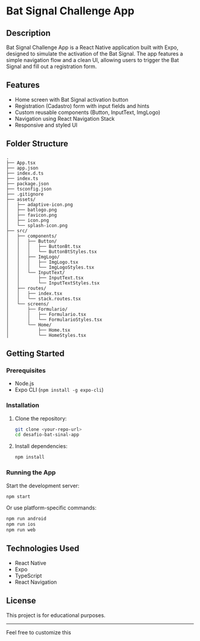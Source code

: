 # Bat Signal Challenge App

## Description

Bat Signal Challenge App is a React Native application built with Expo, designed to simulate the activation of the Bat Signal. The app features a simple navigation flow and a clean UI, allowing users to trigger the Bat Signal and fill out a registration form.

## Features

- Home screen with Bat Signal activation button
- Registration (Cadastro) form with input fields and hints
- Custom reusable components (Button, InputText, ImgLogo)
- Navigation using React Navigation Stack
- Responsive and styled UI

## Folder Structure

```
.
├── App.tsx
├── app.json
├── index.d.ts
├── index.ts
├── package.json
├── tsconfig.json
├── .gitignore
├── assets/
│   ├── adaptive-icon.png
│   ├── batlogo.png
│   ├── favicon.png
│   ├── icon.png
│   └── splash-icon.png
├── src/
│   ├── components/
│   │   ├── Button/
│   │   │   ├── ButtonBt.tsx
│   │   │   └── ButtonBtStyles.tsx
│   │   ├── ImgLogo/
│   │   │   ├── ImgLogo.tsx
│   │   │   └── ImgLogoStyles.tsx
│   │   └── InputText/
│   │       ├── InputText.tsx
│   │       └── InputTextStyles.tsx
│   ├── routes/
│   │   ├── index.tsx
│   │   └── stack.routes.tsx
│   └── screens/
│       ├── Formulario/
│       │   ├── Formulario.tsx
│       │   └── FormularioStyles.tsx
│       └── Home/
│           ├── Home.tsx
│           └── HomeStyles.tsx
```

## Getting Started

### Prerequisites

- Node.js
- Expo CLI (`npm install -g expo-cli`)

### Installation

1. Clone the repository:
    ```sh
    git clone <your-repo-url>
    cd desafio-bat-sinal-app
    ```
2. Install dependencies:
    ```sh
    npm install
    ```

### Running the App

Start the development server:
```sh
npm start
```
Or use platform-specific commands:
```sh
npm run android
npm run ios
npm run web
```

## Technologies Used

- React Native
- Expo
- TypeScript
- React Navigation

## License

This project is for educational purposes.

---

Feel free to customize this
